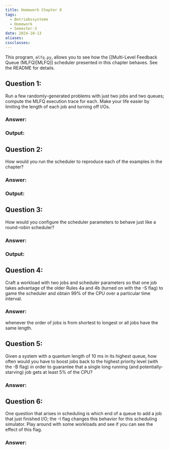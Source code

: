 ```yaml
---
title: Homework Chapter 8
tags:
  - Betriebssysteme
  - Homework
  - Semester-3
date: 2024-10-13
aliases: 
cssclasses:
---
```

This program, `mlfq.py`, allows you to see how the [[Multi-Level Feedback Queue (MLFQ)|MLFQ]] scheduler presented in this chapter behaves. See the README for details.
## Question 1:
Run a few randomly-generated problems with just two jobs and two queues; compute the MLFQ execution trace for each. Make your life easier by limiting the length of each job and turning off I/Os.
### Answer:

### Output:

## Question 2:
How would you run the scheduler to reproduce each of the examples in the chapter?

### Answer:

### Output:


## Question 3:
How would you configure the scheduler parameters to behave just like a round-robin scheduler?

### Answer:

### Output:


## Question 4:
Craft a workload with two jobs and scheduler parameters so that one job takes advantage of the older Rules 4a and 4b (turned on with the -S flag) to game the scheduler and obtain 99% of the CPU over a particular time interval.

### Answer:
whenever the order of jobs is from shortest to longest or all jobs have the same length.

## Question 5:
Given a system with a quantum length of 10 ms in its highest queue, how often would you have to boost jobs back to the highest priority level (with the -B flag) in order to guarantee that a single long running (and potentially-starving) job gets at least 5% of the CPU?

### Answer:


## Question 6:
One question that arises in scheduling is which end of a queue to add a job that just finished I/O; the -I flag changes this behavior for this scheduling simulator. Play around with some workloads and see if you can see the effect of this flag.

### Answer:
